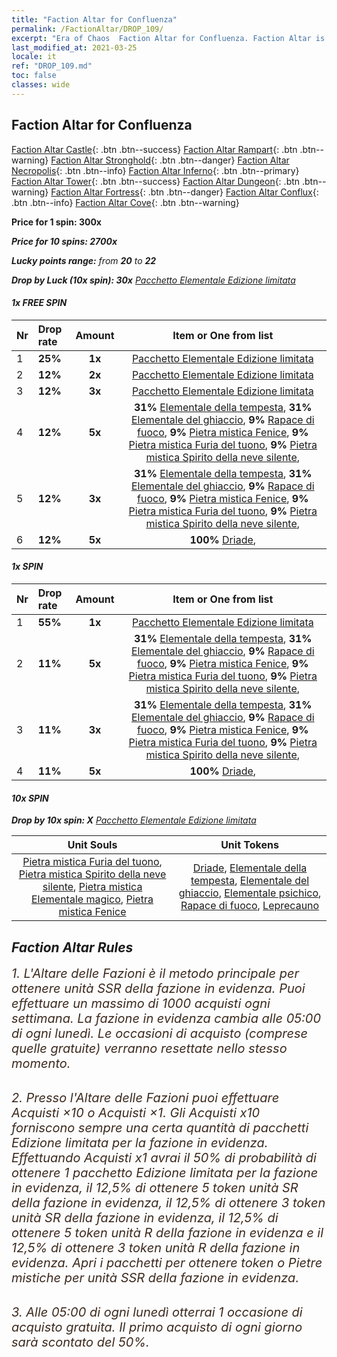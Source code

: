 ```yaml
---
title: "Faction Altar for Confluenza"
permalink: /FactionAltar/DROP_109/
excerpt: "Era of Chaos  Faction Altar for Confluenza. Faction Altar is the primary method for obtaining SSR units from the popular faction. Limited to 1,000 purchases each week. The popular faction changes at 05:00 every Monday. Purchase attempts and free purchase attempts will also reset then."
last_modified_at: 2021-03-25
locale: it
ref: "DROP_109.md"
toc: false
classes: wide
---
```


##  Faction Altar for **Confluenza**

  [Faction Altar Castle](/it/FactionAltar/DROP_101/){: .btn .btn--success} [Faction Altar Rampart](/it/FactionAltar/DROP_102/){: .btn .btn--warning} [Faction Altar Stronghold](/it/FactionAltar/DROP_103/){: .btn .btn--danger} [Faction Altar Necropolis](/it/FactionAltar/DROP_104/){: .btn .btn--info} [Faction Altar Inferno](/it/FactionAltar/DROP_105/){: .btn .btn--primary} [Faction Altar Tower](/it/FactionAltar/DROP_106/){: .btn .btn--success} [Faction Altar Dungeon](/it/FactionAltar/DROP_107/){: .btn .btn--warning} [Faction Altar Fortress](/it/FactionAltar/DROP_108/){: .btn .btn--danger} [Faction Altar Conflux](/it/FactionAltar/DROP_109/){: .btn .btn--info} [Faction Altar Cove](/it/FactionAltar/DROP_112/){: .btn .btn--warning} 

  **Price for 1 spin: 300x** <i class="fas fa-gem"/>

  **Price for 10 spins: 2700x** <i class="fas fa-gem"/>

  **Lucky points range:** from **20** to **22**

  **Drop by Luck (10x spin): 30x** [Pacchetto Elementale Edizione limitata](/it/Items/con_2106/)

####  1x FREE SPIN 

  |    Nr    |  Drop rate  |  Amount   |   Item or One from list  |
  |:---------|:------------|:---------:|:------------------------:|
  | 1 | **25%** | **1x** | [Pacchetto Elementale Edizione limitata](/it/Items/con_2106/) |
  | 2 | **12%** | **2x** | [Pacchetto Elementale Edizione limitata](/it/Items/con_2106/) |
  | 3 | **12%** | **3x** | [Pacchetto Elementale Edizione limitata](/it/Items/con_2106/) |
  | 4 | **12%** | **5x** |  **31%** [Elementale della tempesta](/it/Items/unt_263/),  **31%** [Elementale del ghiaccio](/it/Items/unt_264/),  **9%** [Rapace di fuoco](/it/Items/unt_268/),  **9%** [Pietra mistica Fenice](/it/Items/unt_348/),  **9%** [Pietra mistica Furia del tuono](/it/Items/unt_344/),  **9%** [Pietra mistica Spirito della neve silente](/it/Items/unt_345/),  |
  | 5 | **12%** | **3x** |  **31%** [Elementale della tempesta](/it/Items/unt_263/),  **31%** [Elementale del ghiaccio](/it/Items/unt_264/),  **9%** [Rapace di fuoco](/it/Items/unt_268/),  **9%** [Pietra mistica Fenice](/it/Items/unt_348/),  **9%** [Pietra mistica Furia del tuono](/it/Items/unt_344/),  **9%** [Pietra mistica Spirito della neve silente](/it/Items/unt_345/),  |
  | 6 | **12%** | **5x** |  **100%** [Driade](/it/Items/unt_262/),  |


####  1x SPIN 

  |    Nr    |  Drop rate  |  Amount   |   Item or One from list  |
  |:---------|:------------|:---------:|:------------------------:|
  | 1 | **55%** | **1x** | [Pacchetto Elementale Edizione limitata](/it/Items/con_2106/) |
  | 2 | **11%** | **5x** |  **31%** [Elementale della tempesta](/it/Items/unt_263/),  **31%** [Elementale del ghiaccio](/it/Items/unt_264/),  **9%** [Rapace di fuoco](/it/Items/unt_268/),  **9%** [Pietra mistica Fenice](/it/Items/unt_348/),  **9%** [Pietra mistica Furia del tuono](/it/Items/unt_344/),  **9%** [Pietra mistica Spirito della neve silente](/it/Items/unt_345/),  |
  | 3 | **11%** | **3x** |  **31%** [Elementale della tempesta](/it/Items/unt_263/),  **31%** [Elementale del ghiaccio](/it/Items/unt_264/),  **9%** [Rapace di fuoco](/it/Items/unt_268/),  **9%** [Pietra mistica Fenice](/it/Items/unt_348/),  **9%** [Pietra mistica Furia del tuono](/it/Items/unt_344/),  **9%** [Pietra mistica Spirito della neve silente](/it/Items/unt_345/),  |
  | 4 | **11%** | **5x** |  **100%** [Driade](/it/Items/unt_262/),  |


####  10x SPIN 

  **Drop by 10x spin: X** [Pacchetto Elementale Edizione limitata](/it/Items/con_2106/)

  |    Unit Souls    |  Unit Tokens  |
  |:----------------:|:-------------:|
  | [Pietra mistica Furia del tuono](/it/Items/unt_344/), [Pietra mistica Spirito della neve silente](/it/Items/unt_345/), [Pietra mistica Elementale magico](/it/Items/unt_347/), [Pietra mistica Fenice](/it/Items/unt_348/) | [Driade](/it/Items/unt_262/), [Elementale della tempesta](/it/Items/unt_263/), [Elementale del ghiaccio](/it/Items/unt_264/), [Elementale psichico](/it/Items/unt_267/), [Rapace di fuoco](/it/Items/unt_268/), [Leprecauno](/it/Items/unt_270/) |



## Faction Altar Rules

  <span style="color: #3c2a1e;font-size:20px">1. L'Altare delle Fazioni è il metodo principale per ottenere unità SSR della fazione in evidenza. Puoi effettuare un massimo di 1000 acquisti ogni settimana. La fazione in evidenza cambia alle 05:00 di ogni lunedì. Le occasioni di acquisto (comprese quelle gratuite) verranno resettate nello stesso momento.</span><br/>

<br/>  <span style="color: #3c2a1e;font-size:20px">2. Presso l'Altare delle Fazioni puoi effettuare Acquisti ×10 o Acquisti ×1. Gli Acquisti x10 forniscono sempre una certa quantità di pacchetti Edizione limitata per la fazione in evidenza. Effettuando Acquisti x1 avrai il 50% di probabilità di ottenere 1 pacchetto Edizione limitata per la fazione in evidenza, il 12,5% di ottenere 5 token unità SR della fazione in evidenza, il 12,5% di ottenere 3 token unità SR della fazione in evidenza, il 12,5% di ottenere 5 token unità R della fazione in evidenza e il 12,5% di ottenere 3 token unità R della fazione in evidenza. Apri i pacchetti per ottenere token o Pietre mistiche per unità SSR della fazione in evidenza.</span>

<br/>  <span style="color: #3c2a1e;font-size:20px">3. Alle 05:00 di ogni lunedì otterrai 1 occasione di acquisto gratuita. Il primo acquisto di ogni giorno sarà scontato del 50%.</span><br/>

<br/>
